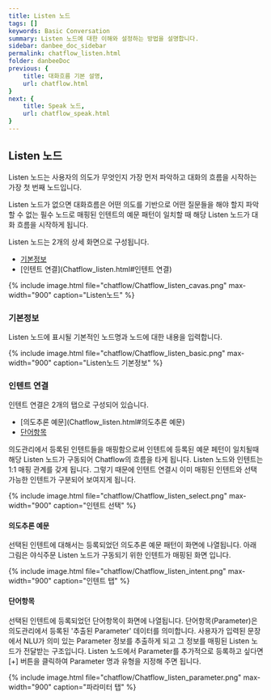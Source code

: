 ```yaml
---
title: Listen 노드
tags: []
keywords: Basic Conversation
summary: Listen 노드에 대한 이해와 설정하는 방법을 설명합니다.
sidebar: danbee_doc_sidebar
permalink: chatflow_listen.html
folder: danbeeDoc
previous: {
    title: 대화흐름 기본 설명, 
    url: chatflow.html
}
next: {
    title: Speak 노드,
    url: chatflow_speak.html
}
---
```


## Listen 노드

Listen 노드는 사용자의 의도가 무엇인지 가장 먼저 파악하고 대화의 흐름을 시작하는 가장 첫 번째 노드입니다.

Listen 노드가 없으면 대화흐름은 어떤 의도를 기반으로 어떤 질문들을 해야 할지 파악할 수 없는 필수 노드로
매핑된 인텐트의 예문 패턴이 일치할 때 해당 Listen 노드가 대화 흐름을 시작하게 됩니다.



Listen 노드는 2개의 상세 화면으로 구성됩니다.
- [기본정보](Chatflow_listen.html#기본정보)
- [인텐트 연결](Chatflow_listen.html#인텐트 연결)

{% include image.html file="chatflow/Chatflow_listen_cavas.png" max-width="900" caption="Listen노드" %}



### 기본정보

Listen 노드에 표시될 기본적인 노드명과 노드에 대한 내용을 입력합니다.

{% include image.html file="chatflow/Chatflow_listen_basic.png" max-width="900" caption="Listen노드 기본정보" %}


### 인텐트 연결

인텐트 연결은 2개의 탭으로 구성되어 있습니다. 
- [의도추론 예문](Chatflow_listen.html#의도추론 예문)
- [단어항목](Chatflow_listen.html#단어항목)


의도관리에서 등록된 인텐트들을 매핑함으로써 인텐트에 등록된 예문 페턴이 일치될때 해당 Listen 노드가 구동되어 Chatflow의 흐름을 타게 됩니다. 
Listen 노드와 인텐트는 1:1 매핑 관계를 갖게 됩니다. 그렇기 때문에 인텐트 연결시 이미 매핑된 인텐트와 선택가능한 인텐트가 구분되어 보여지게 됩니다.

{% include image.html file="chatflow/Chatflow_listen_select.png" max-width="900" caption="인텐트 선택" %}

#### 의도추론 예문

선택된 인텐트에 대해서는 등록되었던 의도추론 예문 패턴이 화면에 나열됩니다. 
아래 그림은 야식주문 Listen 노드가 구동되기 위한 인텐트가 매핑된 화면 입니다.

{% include image.html file="chatflow/Chatflow_listen_intent.png" max-width="900" caption="인텐트 탭" %}

#### 단어항목

선택된 인텐트에 등록되었던 단어항목이 화면에 나열됩니다. 
단어항목(Parameter)은 의도관리에서 등록된 '추출된 Parameter' 데이터를 의미합니다. 
사용자가 입력된 문장에서 NLU가 의미 있는 Parameter 정보를 추출하게 되고 그 정보를 매핑된 Listen 노드가 전달받는 구조입니다.
Listen 노드에서 Parameter를 추가적으로 등록하고 싶다면 [+] 버튼을 클릭하여 Parameter 명과 유형을 지정해 주면 됩니다. 

{% include image.html file="chatflow/Chatflow_listen_parameter.png" max-width="900" caption="파라미터 탭" %}

